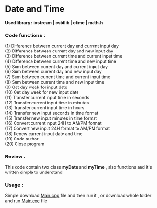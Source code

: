 <h1> Date and Time </h1>

<h4> Used library : iostream | cstdlib | ctime | math.h  </h4>

<h3> Code functions : </h3>

(1)  Difference between current day and current input day <br>
(2)  Difference between current day and new input day <br>
(3)  Difference between current time and current input time <br>
(4)  Difference between current time and new input time <br> 
(5)  Sum between current day and current input day<br>
(6)  Sum between current day and new input day <br>
(7)  Sum between current time and current input time <br>
(8)  Sum between current time and new input time <br>
(9)  Get day week for input date <br>
(10) Get day week for new input date <br>
(11) Transfer current input time in seconds <br>
(12) Transfer current input time in minutes <br>
(13) Transfer current input time in hours <br>
(14) Transfer new input seconds in time format <br>
(15) Transfer new input minutes in time format <br>
(16) Convert current input 24H to AM/PM format <br>
(17) Convert new input 24H format to AM/PM format <br>
(18) Renew current input date and time <br>
(19) Code author <br>
(20) Close program <br>

<h3>Review :</h3> 

This code contain two class **myDate** and **myTime** , also functions and it's written simple to understand

<h3>Usage :</h3>

Simple download <a href="https://github.com/KostaD02/Date-and-Time/blob/main/main.cpp">Main.cpp</a> file and then run it , or download whole folder and run <a href="https://github.com/KostaD02/Date-and-Time/blob/main/main.exe">Main.exe</a> file
